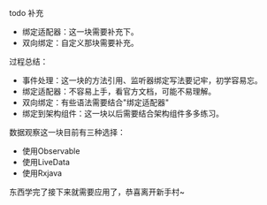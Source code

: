 todo 补充
- 绑定适配器：这一块需要补充下。
- 双向绑定：自定义那块需要补充。

过程总结：

- 事件处理：这一块的方法引用、监听器绑定写法要记牢，初学容易忘。
- 绑定适配器：不容易上手，看官方文档，可能不易理解。
- 双向绑定：有些语法需要结合"绑定适配器"
- 绑定到架构组件：这一块以后需要结合架构组件多多练习。

数据观察这一块目前有三种选择：

- 使用Observable
- 使用LiveData
- 使用Rxjava

东西学完了接下来就需要应用了，恭喜离开新手村~